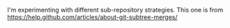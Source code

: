 I'm experimenting with different sub-repository strategies.  This one
is from https://help.github.com/articles/about-git-subtree-merges/


